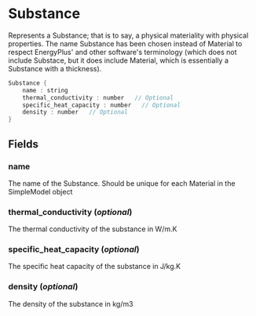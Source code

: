# Substance

  Represents a Substance; that is to say, a physical
  materiality with physical properties. The name Substance
  has been chosen instead of Material to respect EnergyPlus\'
  and other software\'s terminology (which does not include
  Substace, but it does include Material, which is essentially
  a Substance with a thickness).


```rs
Substance {
	name : string
	thermal_conductivity : number   // Optional
	specific_heat_capacity : number   // Optional
	density : number   // Optional
}
```

## Fields



### name

  The name of the Substance. Should be unique for each
  Material in the SimpleModel object    




### thermal_conductivity  (*optional*)

  The thermal conductivity of the substance in W/m.K




### specific_heat_capacity  (*optional*)

  The specific heat capacity of the substance in J/kg.K




### density  (*optional*)

  The density of the substance in kg/m3





